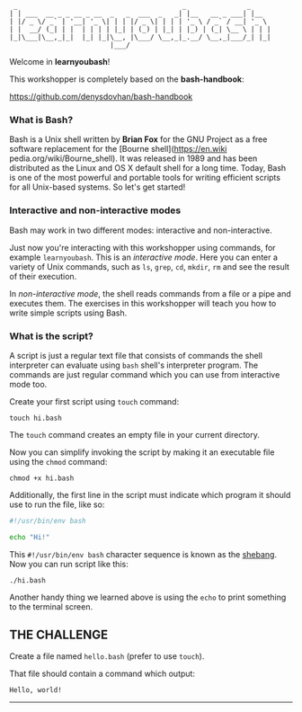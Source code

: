      _                                         _               _     
    | | ___  __ _ _ __ _ __  _   _  ___  _   _| |__   __ _ ___| |__  
    | |/ _ \/ _` | '__| '_ \| | | |/ _ \| | | | '_ \ / _` / __| '_ \
    | |  __/ (_| | |  | | | | |_| | (_) | |_| | |_) | (_| \__ \ | | |
    |_|\___|\__,_|_|  |_| |_|\__, |\___/ \__,_|_.__/ \__,_|___/_| |_|
                             |___/                                   

Welcome in **learnyoubash**!

This workshopper is completely based on the **bash-handbook**:

<https://github.com/denysdovhan/bash-handbook>


### What is Bash?

Bash is a Unix shell written by **Brian Fox** for the GNU Project as a free software replacement for the [Bourne shell](https://en.wiki
pedia.org/wiki/Bourne_shell). It was released in 1989 and has been distributed as the Linux and OS X default shell for a long time. Today, Bash is one of the most powerful and portable tools for writing efficient scripts for all Unix-based systems. So let's get started!

### Interactive and non-interactive modes

Bash may work in two different modes: interactive and non-interactive.

Just now you're interacting with this workshopper using commands, for example `learnyoubash`. This is an _interactive mode_. Here you can enter a variety of Unix commands, such as `ls`, `grep`, `cd`, `mkdir`, `rm` and see the result of their execution.

In _non-interactive mode_, the shell reads commands from a file or a pipe and executes them. The exercises in this workshopper will teach you how to write simple scripts using Bash.

### What is the script?

A script is just a regular text file that consists of commands the shell interpreter can evaluate using `bash` shell's interpreter program. The commands are just regular command which you can use from interactive mode too.

Create your first script using `touch` command:

    touch hi.bash

The `touch` command creates an empty file in your current directory.

Now you can simplify invoking the script by making it an executable file using the `chmod` command:

    chmod +x hi.bash

Additionally, the first line in the script must indicate which program it should use to run the file, like so:

```bash
#!/usr/bin/env bash

echo "Hi!"
```

This `#!/usr/bin/env bash` character sequence is known as the [shebang](http://en.wikipedia.org/wiki/Shebang_%28Unix%29). Now you can run script like this:

    ./hi.bash

Another handy thing we learned above is using the `echo` to print something to the terminal screen.

## THE CHALLENGE

Create a file named `hello.bash` (prefer to use `touch`).

That file should contain a command which output:

    Hello, world!

---

